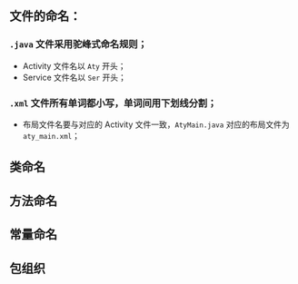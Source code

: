 ## 文件的命名：

### `.java` 文件采用驼峰式命名规则；

- Activity 文件名以 `Aty` 开头；
- Service 文件名以 `Ser` 开头；

### `.xml` 文件所有单词都小写，单词间用下划线分割；

- 布局文件名要与对应的 Activity 文件一致，`AtyMain.java` 对应的布局文件为 `aty_main.xml`；


## 类命名

## 方法命名

## 常量命名


## 包组织
